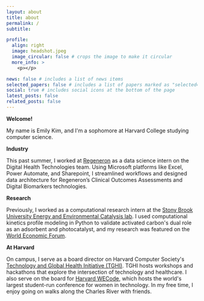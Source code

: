```yaml
---
layout: about
title: about
permalink: /
subtitle:

profile:
  align: right
  image: headshot.jpeg
  image_circular: false # crops the image to make it circular
  more_info: >
    <p></p>

news: false # includes a list of news items
selected_papers: false # includes a list of papers marked as "selected={true}"
social: true # includes social icons at the bottom of the page
latest_posts: false
related_posts: false
---
```

**Welcome!**

My name is Emily Kim, and I'm a sophomore at Harvard College studying computer science.


**Industry**

This past summer, I worked at [Regeneron](https://www.regeneron.com/) as a data science intern on the Digital Health Technologies team. Using Microsoft platforms like Excel, Power Automate, and Sharepoint, I streamlined workflows and designed data architecture for Regeneron’s Clinical Outcomes Assessments and Digital Biomarkers technologies.


**Research**

Previously, I worked as a computational research intern at the [Stony Brook University Energy and Environmental Catalysis lab](https://sites.google.com/a/stonybrook.edu/tjkimgroup/people). I used computational kinetics profile modeling in Python to validate activated carbon's dual role as an adsorbent and photocatalyst, and my research was featured on the [World Economic Forum](https://www.linkedin.com/posts/world-economic-forum_adding-dye-to-textiles-has-become-the-world-activity-7051977390280843265-OpKx/?utm_source=share&utm_medium=member_desktop).


**At Harvard**

On campus, I serve as a board director on Harvard Computer Society's [Technology and Global Health Initiative (TGHI)](https://techglobalhealth.org/). TGHI hosts workshops and hackathons that explore the intersection of technology and healthcare. I also serve on the board for [Harvard WECode](https://www.wecodeconference.com/), which hosts the world's largest student-run conference for women in technology. In my free time, I enjoy going on walks along the Charles River with friends.
